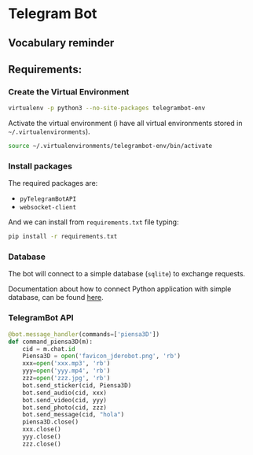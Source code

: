 # Telegram Bot

## Vocabulary reminder



## Requirements:

### Create the Virtual Environment

```bash
virtualenv -p python3 --no-site-packages telegrambot-env
```

Activate the virtual environment (i have all virtual environments stored in `~/.virtualenvironments`).

```bash
source ~/.virtualenvironments/telegrambot-env/bin/activate
```

### Install packages

The required packages are:

- `pyTelegramBotAPI`
- `websocket-client`

And we can install from `requirements.txt` file typing:

```bash
pip install -r requirements.txt
```


### Database

The bot will connect to a simple database (`sqlite`) to exchange requests.

Documentation about how to connect Python application with simple database, can be found [here](https://medium.com/@DrGabrielA81/python-how-connect-to-and-manage-a-database-68b113a5ca62).



### TelegramBot API

```python
@bot.message_handler(commands=['piensa3D'])
def command_piensa3D(m):
    cid = m.chat.id
    Piensa3D = open('favicon_jderobot.png', 'rb')
    xxx=open('xxx.mp3', 'rb')
    yyy=open('yyy.mp4', 'rb')
    zzz=open('zzz.jpg', 'rb')
    bot.send_sticker(cid, Piensa3D)
    bot.send_audio(cid, xxx)
    bot.send_video(cid, yyy)
    bot.send_photo(cid, zzz)
    bot.send_message(cid, "hola")
    piensa3D.close()
    xxx.close()
    yyy.close()
    zzz.close()
```

